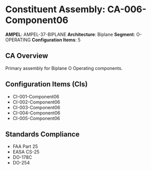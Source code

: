 # Constituent Assembly: CA-006-Component06

**AMPEL**: AMPEL-37-BIPLANE
**Architecture**: Biplane
**Segment**: O-OPERATING
**Configuration Items**: 5

## CA Overview
Primary assembly for Biplane O Operating components.

## Configuration Items (CIs)
- CI-001-Component06
- CI-002-Component06
- CI-003-Component06
- CI-004-Component06
- CI-005-Component06

## Standards Compliance
- FAA Part 25
- EASA CS-25
- DO-178C
- DO-254
